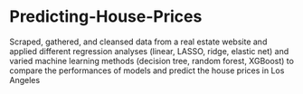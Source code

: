 # Predicting-House-Prices

Scraped, gathered, and cleansed data from a real estate website and applied different regression analyses (linear, LASSO, ridge, elastic net) and varied machine learning methods (decision tree, random forest, XGBoost) to compare the performances of models and predict the house prices in Los Angeles
